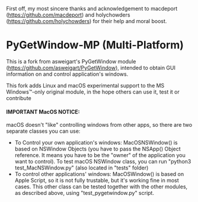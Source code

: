 First off, my most sincere thanks and acknowledgement to macdeport (https://github.com/macdeport) and holychowders (https://github.com/holychowders) for their help and moral boost.

PyGetWindow-MP (Multi-Platform)
==============================

This is a fork from asweigart's PyGetWindow module (https://github.com/asweigart/PyGetWindow), intended to obtain GUI information on and control application's windows.

This fork adds Linux and macOS experimental support to the MS Windows™-only original module, in the hope others can use it, test it or contribute

#### IMPORTANT MacOS NOTICE:

macOS doesn't "like" controlling windows from other apps, so there are two separate classes you can use:

- To Control your own application's windows: MacOSNSWindow() is based on NSWindow Objects (you have to pass the NSApp() Object reference. It means you have to be the "owner" of the application you want to control). To test macOS NSWindow class, you can run "python3 test_MacNSWindow.py" (also located in "tests" folder)
- To control other applications' windows: MacOSWindow() is based on Apple Script, so it is not fully trustable, but it's working fine in most cases. This other class can be tested together with the other modules, as described above, using "test_pygetwindow.py" script.
